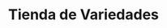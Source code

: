 ---
title: "Tienda de Variedades"
url: /ciudad-satelite/tienda-de-variedades-calle-29-c/
shop: Lebensmittel
---